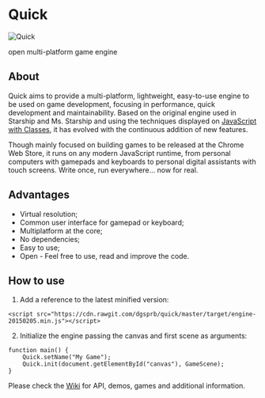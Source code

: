 Quick
=====
![Quick](http://dgsprb.github.io/games/quick.png)

open multi-platform game engine

## About
Quick aims to provide a multi-platform, lightweight, easy-to-use engine to be used on game development, focusing in performance, quick development and maintainability. Based on the original engine used in Starship and Ms. Starship and using the techniques displayed on [JavaScript with Classes](http://dgsprb.github.io/JavaScriptwithClasses.pdf), it has evolved with the continuous addition of new features.

Though mainly focused on building games to be released at the Chrome Web Store, it runs on any modern JavaScript runtime, from personal computers with gamepads and keyboards to personal digital assistants with touch screens. Write once, run everywhere... now for real.

## Advantages
  * Virtual resolution;
  * Common user interface for gamepad or keyboard;
  * Multiplatform at the core;
  * No dependencies;
  * Easy to use;
  * Open - Feel free to use, read and improve the code.

## How to use
1. Add a reference to the latest minified version:
```
<script src="https://cdn.rawgit.com/dgsprb/quick/master/target/engine-20150205.min.js"></script>
```
2. Initialize the engine passing the canvas and first scene as arguments:
```
function main() {
    Quick.setName("My Game");
    Quick.init(document.getElementById("canvas"), GameScene);
}
```

Please check the [Wiki](https://github.com/dgsprb/quick/wiki) for API, demos, games and additional information.
